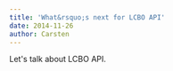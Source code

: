 ```yaml
---
title: 'What&rsquo;s next for LCBO API'
date: 2014-11-26
author: Carsten
---
```


Let's talk about LCBO API.
